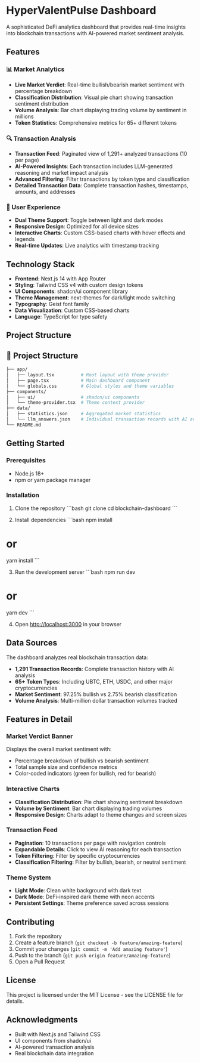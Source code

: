 # HyperValentPulse Dashboard

A sophisticated DeFi analytics dashboard that provides real-time insights into blockchain transactions with AI-powered market sentiment analysis.

## Features

### 📊 Market Analytics
- **Live Market Verdict**: Real-time bullish/bearish market sentiment with percentage breakdown
- **Classification Distribution**: Visual pie chart showing transaction sentiment distribution
- **Volume Analysis**: Bar chart displaying trading volume by sentiment in millions
- **Token Statistics**: Comprehensive metrics for 65+ different tokens

### 🔍 Transaction Analysis
- **Transaction Feed**: Paginated view of 1,291+ analyzed transactions (10 per page)
- **AI-Powered Insights**: Each transaction includes LLM-generated reasoning and market impact analysis
- **Advanced Filtering**: Filter transactions by token type and classification
- **Detailed Transaction Data**: Complete transaction hashes, timestamps, amounts, and addresses

### 🎨 User Experience
- **Dual Theme Support**: Toggle between light and dark modes
- **Responsive Design**: Optimized for all device sizes
- **Interactive Charts**: Custom CSS-based charts with hover effects and legends
- **Real-time Updates**: Live analytics with timestamp tracking

## Technology Stack

- **Frontend**: Next.js 14 with App Router
- **Styling**: Tailwind CSS v4 with custom design tokens
- **UI Components**: shadcn/ui component library
- **Theme Management**: next-themes for dark/light mode switching
- **Typography**: Geist font family
- **Data Visualization**: Custom CSS-based charts
- **Language**: TypeScript for type safety

## Project Structure

## 📂 Project Structure

```bash
├── app/
│   ├── layout.tsx          # Root layout with theme provider
│   ├── page.tsx            # Main dashboard component
│   └── globals.css         # Global styles and theme variables
├── components/
│   ├── ui/                 # shadcn/ui components
│   └── theme-provider.tsx  # Theme context provider
├── data/
│   ├── statistics.json     # Aggregated market statistics
│   └── llm_answers.json    # Individual transaction records with AI analysis
└── README.md
```


## Getting Started

### Prerequisites
- Node.js 18+ 
- npm or yarn package manager

### Installation

1. Clone the repository
\`\`\`bash
git clone <repository-url>
cd blockchain-dashboard
\`\`\`

2. Install dependencies
\`\`\`bash
npm install
# or
yarn install
\`\`\`

3. Run the development server
\`\`\`bash
npm run dev
# or
yarn dev
\`\`\`

4. Open [http://localhost:3000](http://localhost:3000) in your browser

## Data Sources

The dashboard analyzes real blockchain transaction data:

- **1,291 Transaction Records**: Complete transaction history with AI analysis
- **65+ Token Types**: Including UBTC, ETH, USDC, and other major cryptocurrencies
- **Market Sentiment**: 97.25% bullish vs 2.75% bearish classification
- **Volume Analysis**: Multi-million dollar transaction volumes tracked

## Features in Detail

### Market Verdict Banner
Displays the overall market sentiment with:
- Percentage breakdown of bullish vs bearish sentiment
- Total sample size and confidence metrics
- Color-coded indicators (green for bullish, red for bearish)

### Interactive Charts
- **Classification Distribution**: Pie chart showing sentiment breakdown
- **Volume by Sentiment**: Bar chart displaying trading volumes
- **Responsive Design**: Charts adapt to theme changes and screen sizes

### Transaction Feed
- **Pagination**: 10 transactions per page with navigation controls
- **Expandable Details**: Click to view AI reasoning for each transaction
- **Token Filtering**: Filter by specific cryptocurrencies
- **Classification Filtering**: Filter by bullish, bearish, or neutral sentiment

### Theme System
- **Light Mode**: Clean white background with dark text
- **Dark Mode**: DeFi-inspired dark theme with neon accents
- **Persistent Settings**: Theme preference saved across sessions

## Contributing

1. Fork the repository
2. Create a feature branch (`git checkout -b feature/amazing-feature`)
3. Commit your changes (`git commit -m 'Add amazing feature'`)
4. Push to the branch (`git push origin feature/amazing-feature`)
5. Open a Pull Request

## License

This project is licensed under the MIT License - see the LICENSE file for details.

## Acknowledgments

- Built with Next.js and Tailwind CSS
- UI components from shadcn/ui
- AI-powered transaction analysis
- Real blockchain data integration
